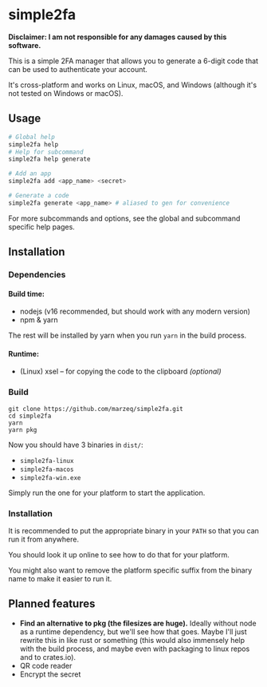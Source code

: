 # simple2fa

**Disclaimer: I am not responsible for any damages caused by this software.**

This is a simple 2FA manager that allows you to generate a 6-digit code that can be used to authenticate your account.

It's cross-platform and works on Linux, macOS, and Windows (although it's not tested on Windows or macOS).

## Usage

```sh
# Global help
simple2fa help
# Help for subcommand
simple2fa help generate

# Add an app
simple2fa add <app_name> <secret>

# Generate a code
simple2fa generate <app_name> # aliased to gen for convenience
```

For more subcommands and options, see the global and subcommand specific help pages.

## Installation

### Dependencies

#### Build time:

- nodejs (v16 recommended, but should work with any modern version)
- npm & yarn

The rest will be installed by yarn when you run `yarn` in the build process.

#### Runtime:

- (Linux) xsel – for copying the code to the clipboard _(optional)_

### Build

```
git clone https://github.com/marzeq/simple2fa.git
cd simple2fa
yarn
yarn pkg
```

Now you should have 3 binaries in `dist/`:

- `simple2fa-linux`
- `simple2fa-macos`
- `simple2fa-win.exe`

Simply run the one for your platform to start the application.

### Installation

It is recommended to put the appropriate binary in your `PATH` so that you can run it from anywhere.

You should look it up online to see how to do that for your platform.

You might also want to remove the platform specific suffix from the binary name to make it easier to run it.

## Planned features

- **Find an alternative to pkg (the filesizes are huge).** Ideally without node as a runtime dependency, but we'll see how that goes. Maybe I'll just rewrite this in like rust or something (this would also immensely help with the build process, and maybe even with packaging to linux repos and to crates.io).
- QR code reader
- Encrypt the secret
